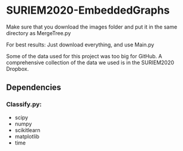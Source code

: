 # SURIEM2020-EmbeddedGraphs

Make sure that you download the images folder and put it in the same directory as MergeTree.py

For best results: Just download everything, and use Main.py

Some of the data used for this project was too big for GitHub. A comprehensive collection of the data we used is in the SURIEM2020 Dropbox.

## Dependencies
### Classify.py:

- scipy  
- numpy  
- scikitlearn  
- matplotlib  
- time  
